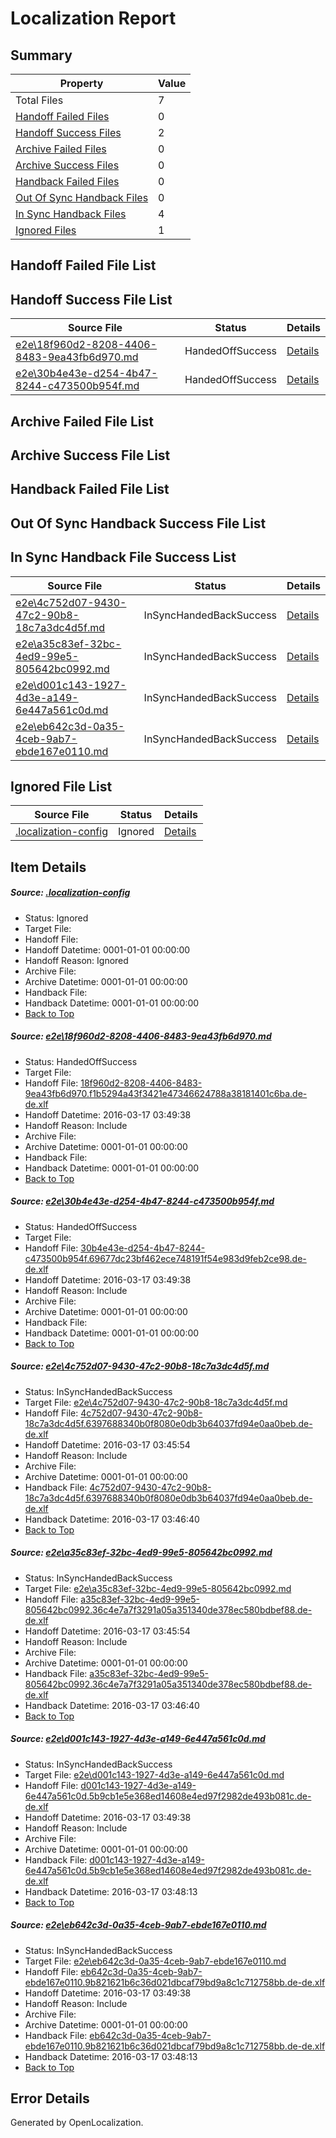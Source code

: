 # <a name='report-top'></a> Localization Report

## Summary
 Property | Value 
 -------- | ----- 
 Total Files | 7
[ Handoff Failed Files ](#handoff-failed-list)| 0
[ Handoff Success Files ](#handoff-success-list)| 2
[ Archive Failed Files ](#archive-failed-list)| 0
[ Archive Success Files ](#archive-success-list)| 0
[ Handback Failed Files ](#handback-failed-list)| 0
[ Out Of Sync Handback Files ](#outofsync-handback-success-list)| 0
[ In Sync Handback Files ](#insync-handback-success-list)| 4
[ Ignored Files ](#ignored-list)| 1

## <a name='handoff-failed-list'></a> Handoff Failed File List

## <a name='handoff-success-list'></a> Handoff Success File List
 Source File | Status | Details 
 ----------- | ------ | ------- 
 [e2e\18f960d2-8208-4406-8483-9ea43fb6d970.md](https://github.com/OpenLocalizationTest/oltest/blob/dbfdba51d1a4b355a0fdfb7334f2cae0590452c7/e2e/18f960d2-8208-4406-8483-9ea43fb6d970.md) | HandedOffSuccess | [Details](#3b5ca1825daa997620ba4001533a398da2b615591)
 [e2e\30b4e43e-d254-4b47-8244-c473500b954f.md](https://github.com/OpenLocalizationTest/oltest/blob/836fe3729abdcfbc54582970285f956a7d7239d0/e2e/30b4e43e-d254-4b47-8244-c473500b954f.md) | HandedOffSuccess | [Details](#46a9ab524f763e03c008770ff6ac62a3810dbe8e2)

## <a name='archive-failed-list'></a> Archive Failed File List

## <a name='archive-success-list'></a> Archive Success File List

## <a name='handback-failed-list'></a> Handback Failed File List

## <a name='outofsync-handback-success-list'></a> Out Of Sync Handback Success File List

## <a name='insync-handback-success-list'></a> In Sync Handback File Success List
 Source File | Status | Details 
 ----------- | ------ | ------- 
 [e2e\4c752d07-9430-47c2-90b8-18c7a3dc4d5f.md](https://github.com/OpenLocalizationTest/oltest/blob/cc6e389a00892ae778a66ba54c066057f796ea10/e2e/4c752d07-9430-47c2-90b8-18c7a3dc4d5f.md) | InSyncHandedBackSuccess | [Details](#9dc6d896626448926a82b853ecfd545d326679473)
 [e2e\a35c83ef-32bc-4ed9-99e5-805642bc0992.md](https://github.com/OpenLocalizationTest/oltest/blob/cc6e389a00892ae778a66ba54c066057f796ea10/e2e/a35c83ef-32bc-4ed9-99e5-805642bc0992.md) | InSyncHandedBackSuccess | [Details](#6d604ad8c15bcc864b92107f360a0944b1bd0ee74)
 [e2e\d001c143-1927-4d3e-a149-6e447a561c0d.md](https://github.com/OpenLocalizationTest/oltest/blob/06a704252c31981b2391d4d0afe79346d076fab4/e2e/d001c143-1927-4d3e-a149-6e447a561c0d.md) | InSyncHandedBackSuccess | [Details](#f58aa170c42cd74cb37b67e3d6f78426b94c31d25)
 [e2e\eb642c3d-0a35-4ceb-9ab7-ebde167e0110.md](https://github.com/OpenLocalizationTest/oltest/blob/06a704252c31981b2391d4d0afe79346d076fab4/e2e/eb642c3d-0a35-4ceb-9ab7-ebde167e0110.md) | InSyncHandedBackSuccess | [Details](#a2ac47132c9dad227d74a9ed219bf3fea74343d46)

## <a name='ignored-list'></a> Ignored File List
 Source File | Status | Details 
 ----------- | ------ | ------- 
 [.localization-config](https://github.com/OpenLocalizationTest/oltest/blob/836fe3729abdcfbc54582970285f956a7d7239d0/.localization-config) | Ignored | [Details](#66aca4b1c2f43b14ec41e0e427345df94af1d5e10)

## Item Details
##### <a name='66aca4b1c2f43b14ec41e0e427345df94af1d5e10'></a> Source: [.localization-config](https://github.com/OpenLocalizationTest/oltest/blob/836fe3729abdcfbc54582970285f956a7d7239d0/.localization-config)
* Status: Ignored
* Target File: 
* Handoff File: 
* Handoff Datetime: 0001-01-01 00:00:00
* Handoff Reason: Ignored
* Archive File: 
* Archive Datetime: 0001-01-01 00:00:00
* Handback File: 
* Handback Datetime: 0001-01-01 00:00:00
* [Back to Top](#report-top)

##### <a name='3b5ca1825daa997620ba4001533a398da2b615591'></a> Source: [e2e\18f960d2-8208-4406-8483-9ea43fb6d970.md](https://github.com/OpenLocalizationTest/oltest/blob/dbfdba51d1a4b355a0fdfb7334f2cae0590452c7/e2e/18f960d2-8208-4406-8483-9ea43fb6d970.md)
* Status: HandedOffSuccess
* Target File: 
* Handoff File: [18f960d2-8208-4406-8483-9ea43fb6d970.f1b5294a43f3421e47346624788a38181401c6ba.de-de.xlf](https://github.com/OpenLocalizationTestOrg/olhandoff/blob/12ade186914a1f2c5b75acbd57389b2e1f959bb1/ol-handoff/OpenLocalizationTestOrg/oltest.de-de/xinjiang/ht/18f960d2-8208-4406-8483-9ea43fb6d970.f1b5294a43f3421e47346624788a38181401c6ba.de-de.xlf)
* Handoff Datetime: 2016-03-17 03:49:38
* Handoff Reason: Include
* Archive File: 
* Archive Datetime: 0001-01-01 00:00:00
* Handback File: 
* Handback Datetime: 0001-01-01 00:00:00
* [Back to Top](#report-top)

##### <a name='46a9ab524f763e03c008770ff6ac62a3810dbe8e2'></a> Source: [e2e\30b4e43e-d254-4b47-8244-c473500b954f.md](https://github.com/OpenLocalizationTest/oltest/blob/836fe3729abdcfbc54582970285f956a7d7239d0/e2e/30b4e43e-d254-4b47-8244-c473500b954f.md)
* Status: HandedOffSuccess
* Target File: 
* Handoff File: [30b4e43e-d254-4b47-8244-c473500b954f.69677dc23bf462ece748191f54e983d9feb2ce98.de-de.xlf](https://github.com/OpenLocalizationTestOrg/olhandoff/blob/12ade186914a1f2c5b75acbd57389b2e1f959bb1/ol-handoff/OpenLocalizationTestOrg/oltest.de-de/xinjiang/ht/30b4e43e-d254-4b47-8244-c473500b954f.69677dc23bf462ece748191f54e983d9feb2ce98.de-de.xlf)
* Handoff Datetime: 2016-03-17 03:49:38
* Handoff Reason: Include
* Archive File: 
* Archive Datetime: 0001-01-01 00:00:00
* Handback File: 
* Handback Datetime: 0001-01-01 00:00:00
* [Back to Top](#report-top)

##### <a name='9dc6d896626448926a82b853ecfd545d326679473'></a> Source: [e2e\4c752d07-9430-47c2-90b8-18c7a3dc4d5f.md](https://github.com/OpenLocalizationTest/oltest/blob/cc6e389a00892ae778a66ba54c066057f796ea10/e2e/4c752d07-9430-47c2-90b8-18c7a3dc4d5f.md)
* Status: InSyncHandedBackSuccess
* Target File: [e2e\4c752d07-9430-47c2-90b8-18c7a3dc4d5f.md](https://github.com/OpenLocalizationTestOrg/oltest.de-de/blob/b3df44fd3212a4f6a88544a767f8f0a9b8359dde/e2e/4c752d07-9430-47c2-90b8-18c7a3dc4d5f.md)
* Handoff File: [4c752d07-9430-47c2-90b8-18c7a3dc4d5f.6397688340b0f8080e0db3b64037fd94e0aa0beb.de-de.xlf](https://github.com/OpenLocalizationTestOrg/olhandoff/blob/14f7d183f6d12e1d2e68a08ac54479d2b58bbe90/ol-handoff/OpenLocalizationTestOrg/oltest.de-de/xinjiang/ht/4c752d07-9430-47c2-90b8-18c7a3dc4d5f.6397688340b0f8080e0db3b64037fd94e0aa0beb.de-de.xlf)
* Handoff Datetime: 2016-03-17 03:45:54
* Handoff Reason: Include
* Archive File: 
* Archive Datetime: 0001-01-01 00:00:00
* Handback File: [4c752d07-9430-47c2-90b8-18c7a3dc4d5f.6397688340b0f8080e0db3b64037fd94e0aa0beb.de-de.xlf](https://github.com/OpenLocalizationTestOrg/olhandback/blob/a8aa392b019d6725dee04bb172f42f5407658a4a/ol-handback/OpenLocalizationTestOrg/oltest.de-de/xinjiang/ht/4c752d07-9430-47c2-90b8-18c7a3dc4d5f.6397688340b0f8080e0db3b64037fd94e0aa0beb.de-de.xlf)
* Handback Datetime: 2016-03-17 03:46:40
* [Back to Top](#report-top)

##### <a name='6d604ad8c15bcc864b92107f360a0944b1bd0ee74'></a> Source: [e2e\a35c83ef-32bc-4ed9-99e5-805642bc0992.md](https://github.com/OpenLocalizationTest/oltest/blob/cc6e389a00892ae778a66ba54c066057f796ea10/e2e/a35c83ef-32bc-4ed9-99e5-805642bc0992.md)
* Status: InSyncHandedBackSuccess
* Target File: [e2e\a35c83ef-32bc-4ed9-99e5-805642bc0992.md](https://github.com/OpenLocalizationTestOrg/oltest.de-de/blob/b3df44fd3212a4f6a88544a767f8f0a9b8359dde/e2e/a35c83ef-32bc-4ed9-99e5-805642bc0992.md)
* Handoff File: [a35c83ef-32bc-4ed9-99e5-805642bc0992.36c4e7a7f3291a05a351340de378ec580bdbef88.de-de.xlf](https://github.com/OpenLocalizationTestOrg/olhandoff/blob/14f7d183f6d12e1d2e68a08ac54479d2b58bbe90/ol-handoff/OpenLocalizationTestOrg/oltest.de-de/xinjiang/ht/a35c83ef-32bc-4ed9-99e5-805642bc0992.36c4e7a7f3291a05a351340de378ec580bdbef88.de-de.xlf)
* Handoff Datetime: 2016-03-17 03:45:54
* Handoff Reason: Include
* Archive File: 
* Archive Datetime: 0001-01-01 00:00:00
* Handback File: [a35c83ef-32bc-4ed9-99e5-805642bc0992.36c4e7a7f3291a05a351340de378ec580bdbef88.de-de.xlf](https://github.com/OpenLocalizationTestOrg/olhandback/blob/a8aa392b019d6725dee04bb172f42f5407658a4a/ol-handback/OpenLocalizationTestOrg/oltest.de-de/xinjiang/ht/a35c83ef-32bc-4ed9-99e5-805642bc0992.36c4e7a7f3291a05a351340de378ec580bdbef88.de-de.xlf)
* Handback Datetime: 2016-03-17 03:46:40
* [Back to Top](#report-top)

##### <a name='f58aa170c42cd74cb37b67e3d6f78426b94c31d25'></a> Source: [e2e\d001c143-1927-4d3e-a149-6e447a561c0d.md](https://github.com/OpenLocalizationTest/oltest/blob/06a704252c31981b2391d4d0afe79346d076fab4/e2e/d001c143-1927-4d3e-a149-6e447a561c0d.md)
* Status: InSyncHandedBackSuccess
* Target File: [e2e\d001c143-1927-4d3e-a149-6e447a561c0d.md](https://github.com/OpenLocalizationTestOrg/oltest.de-de/blob/4238e928d1771f3d503ab3ea4f2ad54f71972bfd/e2e/d001c143-1927-4d3e-a149-6e447a561c0d.md)
* Handoff File: [d001c143-1927-4d3e-a149-6e447a561c0d.5b9cb1e5e368ed14608e4ed97f2982de493b081c.de-de.xlf](https://github.com/OpenLocalizationTestOrg/olhandoff/blob/12ade186914a1f2c5b75acbd57389b2e1f959bb1/ol-handoff/OpenLocalizationTestOrg/oltest.de-de/xinjiang/ht/d001c143-1927-4d3e-a149-6e447a561c0d.5b9cb1e5e368ed14608e4ed97f2982de493b081c.de-de.xlf)
* Handoff Datetime: 2016-03-17 03:49:38
* Handoff Reason: Include
* Archive File: 
* Archive Datetime: 0001-01-01 00:00:00
* Handback File: [d001c143-1927-4d3e-a149-6e447a561c0d.5b9cb1e5e368ed14608e4ed97f2982de493b081c.de-de.xlf](https://github.com/OpenLocalizationTestOrg/olhandback/blob/4d4c8010cdfb202fa392a0281b6ff86400542fa7/ol-handback/OpenLocalizationTestOrg/oltest.de-de/xinjiang/high/d001c143-1927-4d3e-a149-6e447a561c0d.5b9cb1e5e368ed14608e4ed97f2982de493b081c.de-de.xlf)
* Handback Datetime: 2016-03-17 03:48:13
* [Back to Top](#report-top)

##### <a name='a2ac47132c9dad227d74a9ed219bf3fea74343d46'></a> Source: [e2e\eb642c3d-0a35-4ceb-9ab7-ebde167e0110.md](https://github.com/OpenLocalizationTest/oltest/blob/06a704252c31981b2391d4d0afe79346d076fab4/e2e/eb642c3d-0a35-4ceb-9ab7-ebde167e0110.md)
* Status: InSyncHandedBackSuccess
* Target File: [e2e\eb642c3d-0a35-4ceb-9ab7-ebde167e0110.md](https://github.com/OpenLocalizationTestOrg/oltest.de-de/blob/4238e928d1771f3d503ab3ea4f2ad54f71972bfd/e2e/eb642c3d-0a35-4ceb-9ab7-ebde167e0110.md)
* Handoff File: [eb642c3d-0a35-4ceb-9ab7-ebde167e0110.9b821621b6c36d021dbcaf79bd9a8c1c712758bb.de-de.xlf](https://github.com/OpenLocalizationTestOrg/olhandoff/blob/12ade186914a1f2c5b75acbd57389b2e1f959bb1/ol-handoff/OpenLocalizationTestOrg/oltest.de-de/xinjiang/ht/eb642c3d-0a35-4ceb-9ab7-ebde167e0110.9b821621b6c36d021dbcaf79bd9a8c1c712758bb.de-de.xlf)
* Handoff Datetime: 2016-03-17 03:49:38
* Handoff Reason: Include
* Archive File: 
* Archive Datetime: 0001-01-01 00:00:00
* Handback File: [eb642c3d-0a35-4ceb-9ab7-ebde167e0110.9b821621b6c36d021dbcaf79bd9a8c1c712758bb.de-de.xlf](https://github.com/OpenLocalizationTestOrg/olhandback/blob/4d4c8010cdfb202fa392a0281b6ff86400542fa7/ol-handback/OpenLocalizationTestOrg/oltest.de-de/xinjiang/high/eb642c3d-0a35-4ceb-9ab7-ebde167e0110.9b821621b6c36d021dbcaf79bd9a8c1c712758bb.de-de.xlf)
* Handback Datetime: 2016-03-17 03:48:13
* [Back to Top](#report-top)


## Error Details

Generated by OpenLocalization.
